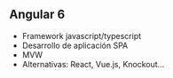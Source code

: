 ## Angular 6

* Framework javascript/typescript 
* Desarrollo de aplicación SPA
* MVW
* Alternativas: React, Vue.js, Knockout...

<script>
  console.log('start')
  </script>

<script type="text/javascript" src="https://ssl.gstatic.com/trends_nrtr/1420_RC05/embed_loader.js"></script>

  <script type="text/javascript">
    console.log('inside script');

    var divElem = document.getElementById('trendsBlock');

    trends.embed.renderExploreWidget(divElem, "TIMESERIES", {"comparisonItem":[{"keyword":"angular","geo":"","time":"today 12-m"},{"keyword":"react","geo":"","time":"today 12-m"},{"keyword":"vue.js","geo":"","time":"today 12-m"}],"category":0,"property":""}, {"exploreQuery":"q=angular,react,vue.js&date=today 12-m,today 12-m,today 12-m","guestPath":"https://trends.google.com:443/trends/embed/"});
  </script>
